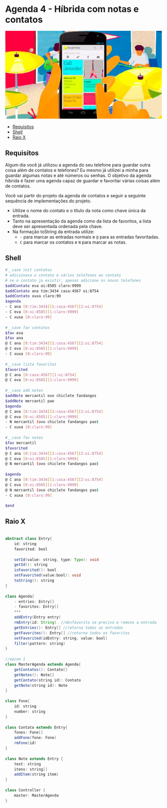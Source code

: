 # Agenda 4 - Híbrida com notas e contatos
![](figura.jpg)

<!--TOC_BEGIN-->
- [Requisitos](#requisitos)
- [Shell](#shell)
- [Raio X](#raio-x)

<!--TOC_END-->

## Requisitos
Algum dia você já utilizou a agenda do seu telefone para guardar outra coisa além de contatos e telefones? Eu mesmo já utilizei a minha para guardar algumas notas e até números ou senhas. O objetivo da agenda híbrida é fazer uma agenda capaz de guardar e favoritar várias coisas além de contatos.

Você vai partir do projeto da agenda de contatos e seguir a seguinte sequência de implementações do projeto.

- Utilize o nome do contato e o título da nota como chave única da entrada.
- Tanto na apresentação da agenda como da lista de favoritos, a lista deve ser apresentada ordenada pela chave.
- Na formação toString da entrada utilize:
    - `-` para marcar as entradas normais e `@` para as entradas favoritadas.
    - `C` para marcar os contatos e `N` para marcar as notas.

## Shell
```bash
#__case init contatos
# adicionava o contato e vários telefones ao contato
# se o contato ja existir, apenas adicione os novos telefones
$addContato eva oi:8585 claro:9999
$addContato ana tim:3434 casa:4567 oi:8754
$addContato xuxa claro:99
$agenda
- C ana [0:tim:3434][1:casa:4567][2:oi:8754]
- C eva [0:oi:8585][1:claro:9999]
- C xuxa [0:claro:99]

#__case fav contatos
$fav eva
$fav ana
@ C ana [0:tim:3434][1:casa:4567][2:oi:8754]
@ C eva [0:oi:8585][1:claro:9999]
- C xuxa [0:claro:99]

#__case lista favoritos
$favorited
@ C ana [0:casa:4567][1:oi:8754]
@ C eva [0:oi:8585][1:claro:9999]

#__case add notes
$addNote mercantil ovo chiclete fandangos
$addNote mercantil pao
$agenda
@ C ana [0:tim:3434][1:casa:4567][2:oi:8754]
@ C eva [0:oi:8585][1:claro:9999]
- N mercantil (ovo chiclete fandangos pao)
- C xuxa [0:claro:99]

#__case fav notes
$fav mercantil
$favorited
@ C ana [0:tim:3434][1:casa:4567][2:oi:8754]
@ C eva [0:oi:8585][1:claro:9999]
@ N mercantil (ovo chiclete fandangos pao)

$agenda
@ C ana [0:tim:3434][1:casa:4567][2:oi:8754]
@ C eva [0:oi:8585][1:claro:9999]
@ N mercantil (ovo chiclete fandangos pao)
- C xuxa [0:claro:99]

$end
```

## Raio X

```java

abstract class Entry{
    id: string
    favorited: bool

    setId(value: string, type: Type): void
    getId(): string
    isFavorited(): bool
    setFavorited(value:bool): void
    toString(): string
}

class Agenda{
    - entries: Entry[]
    - favorites: Entry[]
    ***
    addEntry(Entry entry)
    rmEntry(id: String)  //desfavorita se preciso e remove a entrada
    getEntries(): Entry[] //retorna todas as entradas
    getFavorites(): Entry[] //retorna todos os favoritos
    setFavorited(idEntry: string, value: bool)
    filter(pattern: string)
}

//opcao 1
class MasterAgenda extends Agenda{
    getContatos(): Contato[]
    getNotes(): Note[]
    getContato(string id): Contato
    getNote(string id): Note
}

class Fone{
    id: string
    number: string
}

class Contato extends Entry{
    fones: Fone[]
    addFone(fone: Fone)
    rmFone(id)
}

class Note extends Entry {
    text: string
    itens: string[]
    addItem(string item)
}

class Controller {
    master: MasterAgenda
}

```

